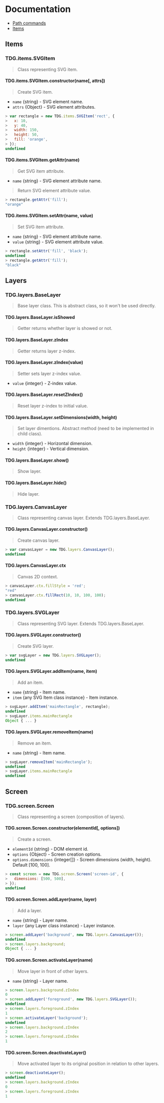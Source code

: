 # Documentation

- [Path commands](path_commands)
- [Items](items)



## Items


### TDG.items.SVGItem

> Class representing SVG item.


#### TDG.items.SVGItem.constructor(name[, attrs])

> Create SVG item.

- `name` {string} - SVG element name.
- `attrs` {Object} - SVG element attributes.

```javascript
> var rectangle = new TDG.items.SVGItem('rect', {
>   x: 10,
>   y: 40,
>   width: 150,
>   height: 50,
>   fill: 'orange',
> });
undefined
```


#### TDG.items.SVGItem.getAttr(name)

> Get SVG item attribute.

- `name` {string} - SVG element attribute name.

> Return SVG element attribute value.

```javascript
> rectangle.getAttr('fill');
"orange"
```


#### TDG.items.SVGItem.setAttr(name, value)

> Set SVG item attribute.

- `name` {string} - SVG element attribute name.
- `value` {string} - SVG element attribute value.

```javascript
> rectangle.setAttr('fill', 'black');
undefined
> rectangle.getAttr('fill');
"black"
```



## Layers


### TDG.layers.BaseLayer

> Base layer class. This is abstract class, so it won't be used directly.


#### TDG.layers.BaseLayer.isShowed

> Getter returns whether layer is showed or not.


#### TDG.layers.BaseLayer.zIndex

> Getter returns layer z-index.


#### TDG.layers.BaseLayer.zIndex(value)

> Setter sets layer z-index value.

- `value` {integer} - Z-index value.


#### TDG.layers.BaseLayer.resetZIndex()

> Reset layer z-index to initial value.


#### TDG.layers.BaseLayer.setDimensions(width, height)

> Set layer dimentions. Abstract method (need to be implemented in child class).

- `width` {integer} - Horizontal dimension.
- `height` {integer} - Vertical dimension.


#### TDG.layers.BaseLayer.show()

> Show layer.


#### TDG.layers.BaseLayer.hide()

> Hide layer.


### TDG.layers.CanvasLayer

> Class representing canvas layer. Extends TDG.layers.BaseLayer.


#### TDG.layers.CanvasLayer.constructor()

> Create canvas layer.

```javascript
> var canvasLayer = new TDG.layers.CanvasLayer();
undefined
```


#### TDG.layers.CanvasLayer.ctx

> Canvas 2D context.

```javascript
> canvasLayer.ctx.fillStyle = 'red';
"red"
> canvasLayer.ctx.fillRect(10, 10, 100, 100);
undefined
```


### TDG.layers.SVGLayer

> Class representing SVG layer. Extends TDG.layers.BaseLayer.


#### TDG.layers.SVGLayer.constructor()

> Create SVG layer.

```javascript
> var svgLayer = new TDG.layers.SVGLayer();
undefined
```


#### TDG.layers.SVGLayer.addItem(name, item)

> Add an item.

- `name` {string} - Item name.
- `item` {any SVG Item class instance} - Item instance.

```javascript
> svgLayer.addItem('mainRectangle', rectangle);
undefined
> svgLayer.items.mainRectangle
Object { ... }
```


#### TDG.layers.SVGLayer.removeItem(name)

> Remove an item.

- `name` {string} - Item name.

```javascript
> svgLayer.removeItem('mainRectangle');
undefined
> svgLayer.items.mainRectangle
undefined
```



## Screen


### TDG.screen.Screen

> Class representing a screen (composition of layers).


#### TDG.screen.Screen.constructor(elementId[, options])

> Create a screen.

- `elementId` {string} - DOM element id.
- `options` {Object} - Screen creation options.
- `options.dimensions` {integer[]} - Screen dimensions (width, height). Default [100, 100].

```javascript
> const screen = new TDG.screen.Screen('screen-id', {
>   dimensions: [500, 500],
> });
undefined
```


#### TDG.screen.Screen.addLayer(name, layer)

> Add a layer.

- `name` {string} - Layer name.
- `layer` {any Layer class instance} - Layer instance.

```javascript
> screen.addLayer('background', new TDG.layers.CanvasLayer());
undefined
> screen.layers.background;
Object { ... }
```


#### TDG.screen.Screen.activateLayer(name)

> Move layer in front of other layers.

- `name` {string} - Layer name.

```javascript
> screen.layers.background.zIndex
0
> screen.addLayer('foreground', new TDG.layers.SVGLayer());
undefined
> screen.layers.foreground.zIndex
1
> screen.activateLayer('background');
undefined
> screen.layers.background.zIndex
2
> screen.layers.foreground.zIndex
1
```


#### TDG.screen.Screen.deactivateLayer()

> Move activated layer to its original position in relation to other layers.

```javascript
> screen.deactivateLayer();
undefined
> screen.layers.background.zIndex
0
> screen.layers.foreground.zIndex
1
```
